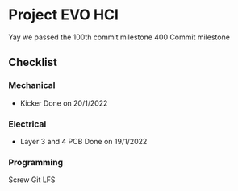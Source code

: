 # Project EVO HCI

Yay we passed the 100th commit milestone
400 Commit milestone

## Checklist

### Mechanical
- Kicker Done on 20/1/2022

### Electrical
- Layer 3 and 4 PCB Done on 19/1/2022

### Programming

Screw Git LFS
